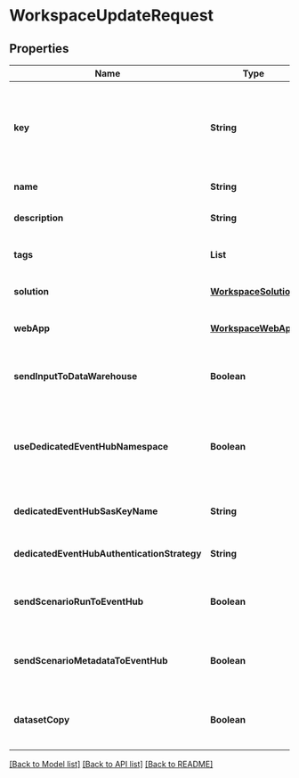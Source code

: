 # WorkspaceUpdateRequest
## Properties

| Name | Type | Description | Notes |
|------------ | ------------- | ------------- | -------------|
| **key** | **String** | technical key for resource name convention and version grouping. Must be unique | [default to null] |
| **name** | **String** | Workspace name | [default to null] |
| **description** | **String** | the Workspace description | [optional] [default to null] |
| **tags** | **List** | the list of tags | [optional] [default to null] |
| **solution** | [**WorkspaceSolution**](WorkspaceSolution.md) |  | [optional] [default to null] |
| **webApp** | [**WorkspaceWebApp**](WorkspaceWebApp.md) |  | [optional] [default to null] |
| **sendInputToDataWarehouse** | **Boolean** | default setting for all Scenarios and Run Templates | [optional] [default to null] |
| **useDedicatedEventHubNamespace** | **Boolean** | Set this property to true to use a dedicated Azure Event Hub Namespace | [optional] [default to null] |
| **dedicatedEventHubSasKeyName** | **String** | the Dedicated Event Hub SAS key name | [optional] [default to null] |
| **dedicatedEventHubAuthenticationStrategy** | **String** | the Event Hub authentication strategy | [optional] [default to null] |
| **sendScenarioRunToEventHub** | **Boolean** | default setting for all Scenarios and Run Templates | [optional] [default to null] |
| **sendScenarioMetadataToEventHub** | **Boolean** | Set this property to false to not send scenario metadata | [optional] [default to null] |
| **datasetCopy** | **Boolean** | Activate the copy of dataset on scenario creation | [optional] [default to null] |

[[Back to Model list]](../README.md#documentation-for-models) [[Back to API list]](../README.md#documentation-for-api-endpoints) [[Back to README]](../README.md)

